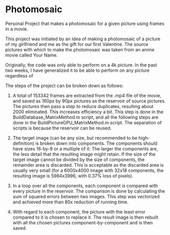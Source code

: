 # Photomosaic
Personal Project that makes a photomosaic for a given picture using frames in a movie. 

This project was initiated by an idea of making a photomosaic of a picture of my girlfriend and me as the gift for our first Valentine. The source pictures with which to make the photomosaic was taken from an anime movie called Your Name. 

Originally, the code was only able to perform on a 4k picture. In the past two weeks, I have generalized it to be able to perform on any picture regardless of 

The steps of the project can be broken down as follows:

1. A total of 153342 frames are extracted from the .mp4 file of the movie, and saved as 160px by 90px pictures as the reservoir of source pictures. The pictures then pass a step to reduce duplicates, resulting about 2000 eliminated. This increases efficiency a bit. 
This step is done in the BuildDatabase_MatrixMethod.m script, and all the following steps are done in the BuildPictureGPU_MatrixMethod.m script. The separation of scripts is because the reservoir can be reused. 

2. The target image (can be any size, but recommended to be high-definition) is broken down into components. The components should have sizes 16-by-9 or a multiple of it: The larger the components are, the less detail that the resulting image might retain. If the size of the target image cannot be divided by the size of components, the remainder area is discarded. This is acceptable as the discarded area is usually very small (for a 6000x4000 image with 32x18 components, the resulting image is 5984x3996, with 0.37% loss of pixels). 

3. In a loop over all the components, each component is compared with every picture in the reservoir. The comparison is done by calculating the sum of squared errors between two images. This step was vectorized and achieved more than 80x reduction of running time.  

4. With regard to each component, the picture with the least error compared to it is chosen to replace it. The result image is then rebuilt with all the chosen pictures component-by-component and is then saved. 

